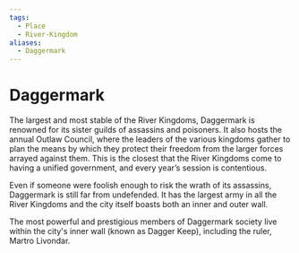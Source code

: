 ```yaml
---
tags:
  - Place
  - River-Kingdom
aliases:
  - Daggermark
---
```

# Daggermark
The largest and most stable of the River Kingdoms, Daggermark is renowned for its sister guilds of assassins and poisoners. It also hosts the annual Outlaw Council, where the leaders of the various kingdoms gather to plan the means by which they protect their freedom from the larger forces arrayed against them. This is the closest that the River Kingdoms come to having a unified government, and every year’s session is contentious.    

Even if someone were foolish enough to risk the wrath of its assassins, Daggermark is still far from undefended. It has the largest army in all the River Kingdoms and the city itself boasts both an inner and outer wall.

The most powerful and prestigious members of Daggermark society live within the city's inner wall (known as Dagger Keep), including the ruler, Martro Livondar. 